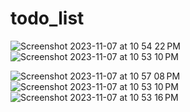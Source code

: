 # todo_list

![Screenshot 2023-11-07 at 10 54 22 PM](https://github.com/yuvaldanino/todo_list/assets/118403576/f0b26b47-26d5-477e-8438-53071937ce45) ![Screenshot 2023-11-07 at 10 53 10 PM](https://github.com/yuvaldanino/todo_list/assets/118403576/ae59c7e0-62bf-4c4c-8b06-551d00401045)

![Screenshot 2023-11-07 at 10 57 08 PM](https://github.com/yuvaldanino/todo_list/assets/118403576/75b5a814-d722-4721-b7cb-6e22cf6e241d)
![Screenshot 2023-11-07 at 10 53 10 PM](https://github.com/yuvaldanino/todo_list/assets/118403576/ae59c7e0-62bf-4c4c-8b06-551d00401045)
![Screenshot 2023-11-07 at 10 53 16 PM](https://github.com/yuvaldanino/todo_list/assets/118403576/53a9d546-f2ea-4ac4-9374-e8cc97445941)

